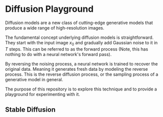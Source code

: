 # Diffusion Playground
Diffusion models are a new class of cutting-edge generative models that produce a wide range of high-resolution images.

The fundamental concept underlying diffusion models is straightforward. They start with the input image $x_0$ and gradually add Gaussian noise to it in $T$ steps. This can be referred to as the forward process (Note, this has nothing to do with a neural network's forward pass).

By reversing the noising process, a neural network is trained to recover the original data. Meaning it generates fresh data by modeling the reverse process. This is the reverse diffusion process, or the sampling process of a generative model in general.

The purpose of this repository is to explore this technique and to provide a playground for experimenting with it.

## Stable Diffusion


